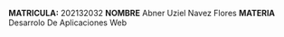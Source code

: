 **MATRICULA:** 202132032
**NOMBRE** Abner Uziel Navez Flores
**MATERIA** Desarrolo De Aplicaciones Web

